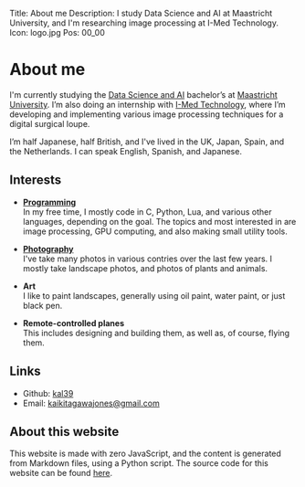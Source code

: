 Title: About me
Description: I study Data Science and AI at Maastricht University, and I'm researching image processing at I-Med Technology.
Icon: logo.jpg
Pos: 00_00

# About me

I'm currently studying the [Data Science and AI](https://curriculum.maastrichtuniversity.nl/education/bachelor/data-science-and-artificial-intelligence) bachelor’s at [Maastricht University](https://www.maastrichtuniversity.nl/). I’m also doing an internship with [I-Med Technology](https://www.i-medtech.nl/), where I’m developing and implementing various image processing techniques for a digital surgical loupe.

I’m half Japanese, half British, and I've lived in the UK, Japan, Spain, and the Netherlands. I can speak English, Spanish, and Japanese.

## Interests

- **[Programming](projects.md)**  
  In my free time, I mostly code in C, Python, Lua, and various other languages, depending on the goal. The topics and most interested in are image processing, GPU computing, and also making small utility tools.

- **[Photography](photos.md)**  
  I've take many photos in various contries over the last few years. I mostly take landscape photos, and photos of plants and animals.

- **Art**  
  I like to paint landscapes, generally using oil paint, water paint, or just black pen.

- **Remote-controlled planes**  
  This includes designing and building them, as well as, of course, flying them.

## Links

- Github: [kal39](https://github.com/kal39)
- Email: [kaikitagawajones@gmail.com](mailto:kaikitagawajones@gmail.com)

## About this website

This website is made with zero JavaScript, and the content is generated from Markdown files, using a Python script. The source code for this website can be found [here](https://github.com/kal39/portfolio_v2).